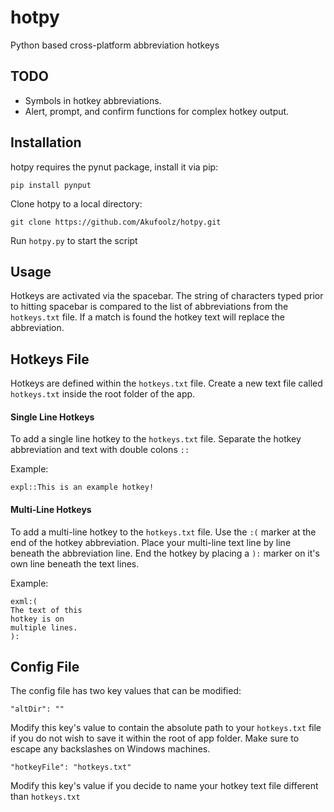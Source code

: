 # hotpy
Python based cross-platform abbreviation hotkeys

## TODO
- Symbols in hotkey abbreviations.
- Alert, prompt, and confirm functions for complex hotkey output.

## Installation
hotpy requires the pynut package, install it via pip:

`pip install pynput`

Clone hotpy to a local directory:

`git clone https://github.com/Akufoolz/hotpy.git`

Run `hotpy.py` to start the script

## Usage

Hotkeys are activated via the spacebar. The string of characters typed prior to hitting spacebar is compared to the list of abbreviations from the `hotkeys.txt` file. If a match is found the hotkey text will replace the abbreviation.

## Hotkeys File
Hotkeys are defined within the `hotkeys.txt` file. Create a new text file called `hotkeys.txt` inside the root folder of the app.

#### Single Line Hotkeys
 To add a single line hotkey to the `hotkeys.txt` file. Separate the hotkey abbreviation and text with double colons `::`

Example:

```
expl::This is an example hotkey!
```

#### Multi-Line Hotkeys
 To add a multi-line hotkey to the `hotkeys.txt` file. Use the `:(` marker at the end of the hotkey abbreviation. Place your multi-line text line by line beneath the abbreviation line. End the hotkey by placing a `):` marker on it's own line beneath the text lines.

Example:

```
exml:(
The text of this
hotkey is on
multiple lines.
):
```

## Config File
The config file has two key values that can be modified:

```
"altDir": ""
```

Modify this key's value to contain the absolute path to your `hotkeys.txt` file if you do not wish to save it within the root of app folder. Make sure to escape any backslashes on Windows machines.

```
"hotkeyFile": "hotkeys.txt"
```

Modify this key's value if you decide to name your hotkey text file different than `hotkeys.txt`